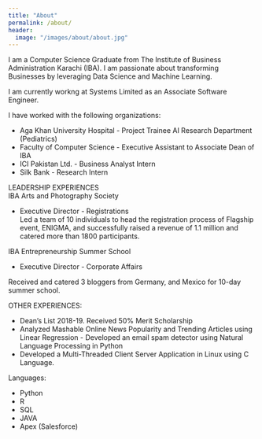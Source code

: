 ```yaml
---
title: "About"
permalink: /about/
header:
  image: "/images/about/about.jpg"
---
```


I am a Computer Science Graduate from The Institute of Business Administration Karachi (IBA). I am passionate about transforming Businesses by leveraging Data Science and Machine Learning. 

I am currently workng at Systems Limited as an Associate Software Engineer. 

I have worked with the following organizations: 

- Aga Khan University Hospital - Project Trainee AI Research Department (Pediatrics)
- Faculty of Computer Science - Executive Assistant to Associate Dean of IBA 
- ICI Pakistan Ltd. - Business Analyst Intern 
- Silk Bank - Research Intern


LEADERSHIP EXPERIENCES  
IBA Arts and Photography Society             
- Executive Director - Registrations  
Led a team of 10 individuals to head the registration process of Flagship event, ENIGMA, and successfully raised a revenue of 1.1 million and catered more than 1800 participants.

IBA Entrepreneurship Summer School             
- Executive Director - Corporate Affairs 

Received and catered 3 bloggers from Germany, and Mexico for 10-day summer school.

OTHER EXPERIENCES: 
- Dean’s List 2018-19. Received 50% Merit Scholarship 
- Analyzed Mashable Online News Popularity and Trending Articles using Linear Regression  - Developed an email spam detector using Natural Language Processing in Python  
- Developed a Multi-Threaded Client Server Application in Linux using C Language.  

Languages:
- Python
- R
- SQL
- JAVA
- Apex (Salesforce)


